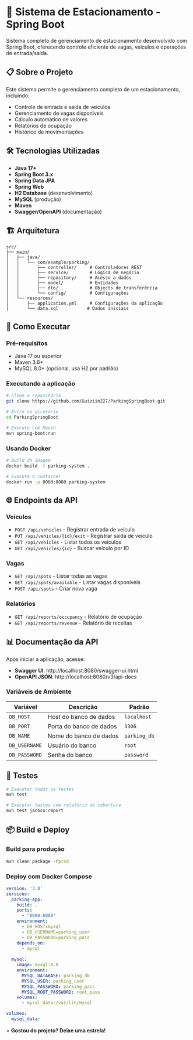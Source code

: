 # 🚗 Sistema de Estacionamento - Spring Boot

Sistema completo de gerenciamento de estacionamento desenvolvido com Spring Boot, oferecendo controle eficiente de vagas, veículos e operações de entrada/saída.

## 📋 Sobre o Projeto

Este sistema permite o gerenciamento completo de um estacionamento, incluindo:
- Controle de entrada e saída de veículos
- Gerenciamento de vagas disponíveis
- Cálculo automático de valores
- Relatórios de ocupação
- Histórico de movimentações

## 🛠️ Tecnologias Utilizadas

- **Java 17+**
- **Spring Boot 3.x**
- **Spring Data JPA**
- **Spring Web**
- **H2 Database** (desenvolvimento)
- **MySQL** (produção)
- **Maven**
- **Swagger/OpenAPI** (documentação)

## 🏗️ Arquitetura

```
src/
├── main/
│   ├── java/
│   │   └── com/example/parking/
│   │       ├── controller/     # Controladores REST
│   │       ├── service/        # Lógica de negócio
│   │       ├── repository/     # Acesso a dados
│   │       ├── model/          # Entidades
│   │       ├── dto/            # Objects de transferência
│   │       └── config/         # Configurações
│   └── resources/
│       ├── application.yml     # Configurações da aplicação
│       └── data.sql           # Dados iniciais
```

## 🚀 Como Executar

### Pré-requisitos
- Java 17 ou superior
- Maven 3.6+
- MySQL 8.0+ (opcional, usa H2 por padrão)

### Executando a aplicação

```bash
# Clone o repositório
git clone https://github.com/Guiziin227/ParkingSpringBoot.git

# Entre no diretório
cd ParkingSpringBoot

# Execute com Maven
mvn spring-boot:run
```

### Usando Docker

```bash
# Build da imagem
docker build -t parking-system .

# Execute o container
docker run -p 8080:8080 parking-system
```

## 🌐 Endpoints da API

### Veículos
- `POST /api/vehicles` - Registrar entrada de veículo
- `PUT /api/vehicles/{id}/exit` - Registrar saída de veículo
- `GET /api/vehicles` - Listar todos os veículos
- `GET /api/vehicles/{id}` - Buscar veículo por ID

### Vagas
- `GET /api/spots` - Listar todas as vagas
- `GET /api/spots/available` - Listar vagas disponíveis
- `POST /api/spots` - Criar nova vaga

### Relatórios
- `GET /api/reports/occupancy` - Relatório de ocupação
- `GET /api/reports/revenue` - Relatório de receitas

## 📊 Documentação da API

Após iniciar a aplicação, acesse:
- **Swagger UI**: http://localhost:8080/swagger-ui.html
- **OpenAPI JSON**: http://localhost:8080/v3/api-docs

### Variáveis de Ambiente

| Variável | Descrição | Padrão |
|----------|-----------|--------|
| `DB_HOST` | Host do banco de dados | `localhost` |
| `DB_PORT` | Porta do banco de dados | `3306` |
| `DB_NAME` | Nome do banco de dados | `parking_db` |
| `DB_USERNAME` | Usuário do banco | `root` |
| `DB_PASSWORD` | Senha do banco | `password` |

## 🧪 Testes

```bash
# Executar todos os testes
mvn test

# Executar testes com relatório de cobertura
mvn test jacoco:report
```

## 📦 Build e Deploy

### Build para produção
```bash
mvn clean package -Pprod
```

### Deploy com Docker Compose
```yaml
version: '3.8'
services:
  parking-app:
    build: .
    ports:
      - "8080:8080"
    environment:
      - DB_HOST=mysql
      - DB_USERNAME=parking_user
      - DB_PASSWORD=parking_pass
    depends_on:
      - mysql
  
  mysql:
    image: mysql:8.0
    environment:
      MYSQL_DATABASE: parking_db
      MYSQL_USER: parking_user
      MYSQL_PASSWORD: parking_pass
      MYSQL_ROOT_PASSWORD: root_pass
    volumes:
      - mysql_data:/var/lib/mysql

volumes:
  mysql_data:
```

⭐ **Gostou do projeto? Deixe uma estrela!**
